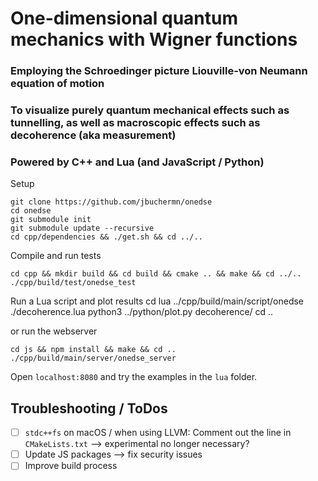 # One-dimensional quantum mechanics with Wigner functions
### Employing the Schroedinger picture Liouville-von Neumann equation of motion
### To visualize purely quantum mechanical effects such as tunnelling, as well as macroscopic effects such as decoherence (aka measurement)
### Powered by C++ and Lua (and JavaScript / Python)

Setup

    git clone https://github.com/jbuchermn/onedse
    cd onedse
    git submodule init
    git submodule update --recursive
    cd cpp/dependencies && ./get.sh && cd ../..

Compile and run tests

    cd cpp && mkdir build && cd build && cmake .. && make && cd ../..
    ./cpp/build/test/onedse_test

Run a Lua script and plot results
    cd lua
    ../cpp/build/main/script/onedse ./decoherence.lua
    python3 ../python/plot.py decoherence/<result folder>
    cd ..

or run the webserver

    cd js && npm install && make && cd ..
    ./cpp/build/main/server/onedse_server

Open `localhost:8080` and try the examples in the `lua` folder.

## Troubleshooting / ToDos

 - [ ] `stdc++fs` on macOS / when using LLVM: Comment out the line in `CMakeLists.txt` --> experimental no longer necessary?
 - [ ] Update JS packages --> fix security issues
 - [ ] Improve build process
